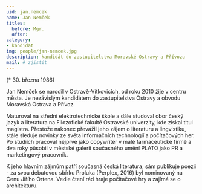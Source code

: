 ```yaml
---
uid: jan.nemcek
name: Jan Nemček
titles:
  before: Mgr. 
  after: 
category:
- kandidat 
img: people/jan-nemcek.jpg
description: kandidát do zastupitelstva Moravské Ostravy a Přívozu
mail: # zjistit
---
```


(* 30. března 1986)

Jan Nemček se narodil v Ostravě-Vítkovicích, od roku 2010 žije v centru města. Je nezávislým kandidátem do zastupitelstva Ostravy a obvodu Moravská Ostrava a Přívoz.

Maturoval na střední elektrotechnické škole a dále studoval obor český jazyk a literatura na Filozofické fakultě Ostravské univerzity, kde získal titul magistra. Přestože nakonec převážil jeho zájem o literaturu a lingvistiku, stále sleduje novinky ze světa informačních technologií a počítačových her. Po studiích pracoval nejprve jako copywriter v malé farmaceutické firmě a dva roky působil v městské galerii současného umění PLATO jako PR a marketingový pracovník.

K jeho hlavním zájmům patří současná česká literatura, sám publikuje poezii - za svou debutovou sbírku Proluka (Perplex, 2016) byl nominovaný na Cenu Jiřího Ortena. Vedle čtení rád hraje počítačové hry a zajímá se o architekturu.
